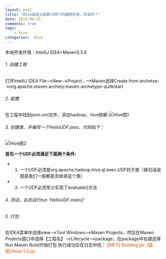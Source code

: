 ```yaml
---
layout: post
title: "Hive自定义函数(UDF)的编程开发，你会吗？"
date: 2018-04-25
comments: true
tags: 
	- hive
categories:  Hive
---
```


本地开发环境：IntelliJ IDEA+Maven3.3.9
<!--more--> 



###### 1. 创建工程
   打开IntelliJ IDEA
   File-->New-->Project...-->Maven选择Create from archetye-->org.apache.maven.archety:maven-archetype-quitkstart
###### 2. 配置
 在工程中找到pom.xml文件，添加hadoop、hive依赖
 ![Hive图1](/assets/blogImg/425hive1.png)
######  3. 创建类、并编写一个HelloUDF.java，代码如下：
  ![Hive图2](/assets/blogImg/425hive2.png)
  
**首先一个UDF必须满足下面两个条件:**
- 1. 一个UDF必须是org.apache.hadoop.hive.ql.exec.UDF的子类（换句话说就是我们一般都是去继承这个类）
- 2. 一个UDF必须至少实现了evaluate()方法


###### 4. 测试，右击运行run 'HelloUDF.main()'  

###### 5. 打包

在IDEA菜单中选择view-->Tool Windows-->Maven Projects，然后在Maven Projects窗口中选择【工程名】-->Lifecycle-->package，在package中右键选择Run Maven Build开始打包
执行成功后在日志中找：
	 <font color=#FF4500 >     [INFO] Building jar: (路径)/hive-1.0.jar  

</font>